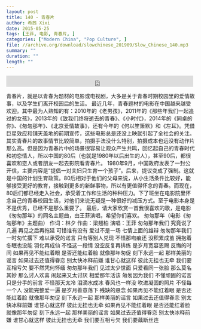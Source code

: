 ```yaml
---
layout: post
title: 140 - 青春片
author: 希茜 Xixi
date: 2015-05-25
tags: [王菲, 电影, 青春片, ]
categories: ["Modern China", "Pop Culture", ]
file: //archive.org/download/slowchinese_201909/Slow_Chinese_140.mp3
summary: ""
duration: ""
length: ""
---
```


<iframe src="https://archive.org/embed/slowchinese_201909/Slow_Chinese_140.mp3" width="500" height="30" frameborder="0" webkitallowfullscreen="true" mozallowfullscreen="true" allowfullscreen></iframe>

青春片，就是以青春为题材的电影或电视剧，大多是关于青春时期校园里的爱情故事，以及学生们离开校园后的生活。
最近几年，青春题材的电影在中国越来越受欢迎。其中最为人熟知的有：2010年的《老男孩》，2011年的《那些年我们一起追过的女孩》，2013年的《致我们终将逝去的青春》、《小时代》，2014年的《同桌的你》、《匆匆那年》、《北京爱情故事》，还有今年的《何以笙箫默》和《左耳》。凭借巨星效应和铺天盖地的前期宣传，这些电影总是还没上映就引起了全社会的关注。
其实青春片的故事情节比较简单，拍摄手法没什么特别，拍摄成本也远没有动作片那么高。但是因为青春片中的场景很容易让观众产生共鸣，回忆起自己的青春时代和初恋情人，所以中国的80后（也就是1980年以后出生的人），甚至90后，都很喜欢和恋人或者朋友一起去影院看青春片。
1980年9月，中国政府发表了一封公开信，主要内容是“提倡一对夫妇只生育一个孩子”。后来，提议变成了强制。这就是中国的计划生育政策。80后相对于他们的父母来说，从小生活条件比较好，能够接受更好的教育，接触到更多的新鲜事物，所以有更值得怀念的青春。而现在，80后们都已经走入社会，承受着工作和生活的种种压力。下了班坐在电影院里怀念自己的青春校园生活，对他们来说无疑是一种很好的减压方式。至于电影本身是不是优秀，已经不是那么重要了。
最后，请大家欣赏一首我很喜欢的歌，是电影《匆匆那年》的同名主题曲，由王菲演唱，希望你们喜欢。
匆匆那年（电影《匆匆那年》主题曲）
作词：林夕
作曲：梁翘柏
演唱：王菲
匆匆那年我们 究竟说了几遍 再见之后再拖延
可惜谁有没有 爱过不是一场 七情上面的雄辩
匆匆那年我们 一时匆忙撂下 难以承受的诺言
只有等别人兑现
不怪那吻痕还 没积累成茧
拥抱着冬眠也没能 羽化再成仙
不怪这一段情 没空反复再排练
是岁月宽容恩赐 反悔的时间
如果再见不能红着眼 是否还能红着脸
就像那年匆促 刻下永远一起 那样美丽的谣言
如果过去还值得眷恋 别太快冰释前嫌
谁甘心就这样 彼此无挂也无牵
我们要互相亏欠 要不然凭何怀缅
匆匆那年我们 见过太少世面 只爱看同一张脸
那么莫名其妙 那么讨人欢喜 闹起来又太讨厌
相爱那年活该 匆匆因为我们 不懂顽固的诺言
只是分手的前言
不怪那天太冷 泪滴水成冰
春风也一样没 吹进凝固的照片
不怪每一个人 没能完整爱一遍
是岁月善意落下 残缺的悬念
如果再见不能红着眼 是否还能红着脸
就像那年匆促 刻下永远一起 那样美丽的谣言
如果过去还值得眷恋 别太快冰释前嫌
谁甘心就这样 彼此无挂也无牵
如果再见不能红着眼 是否还能红着脸
就像那年匆促 刻下永远一起 那样美丽的谣言
如果过去还值得眷恋 别太快冰释前嫌
谁甘心就这样 彼此无挂也无牵
我们要互相亏欠
我们要藕断丝连
